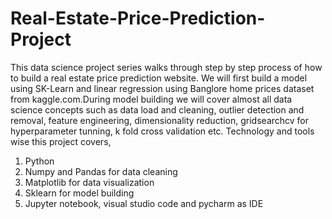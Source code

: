 # Real-Estate-Price-Prediction-Project
This data science project series walks through step by step process of how to build a real estate price prediction website. We will first build a model using SK-Learn and linear regression using Banglore home prices dataset from kaggle.com.During model building we will cover almost all data science concepts such as data load and cleaning, outlier detection and removal, feature engineering, dimensionality reduction, gridsearchcv for hyperparameter tunning, k fold cross validation etc. Technology and tools wise this project covers,

1. Python
2. Numpy and Pandas for data cleaning
3. Matplotlib for data visualization
4. Sklearn for model building
5. Jupyter notebook, visual studio code and pycharm as IDE
